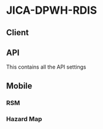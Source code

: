 # JICA-DPWH-RDIS

## Client
## API
This contains all the API settings

## Mobile
### RSM
### Hazard Map

